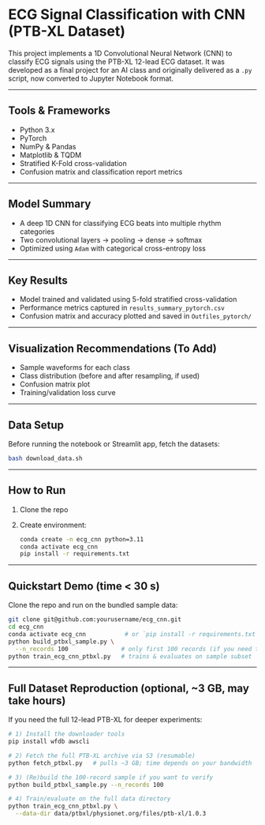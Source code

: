  
# ECG Signal Classification with CNN (PTB-XL Dataset)

This project implements a 1D Convolutional Neural Network (CNN) to classify ECG signals using the PTB-XL 12-lead ECG dataset. It was developed as a final project for an AI class and originally delivered as a `.py` script, now converted to Jupyter Notebook format.

---

## Tools & Frameworks

- Python 3.x
- PyTorch
- NumPy & Pandas
- Matplotlib & TQDM
- Stratified K-Fold cross-validation
- Confusion matrix and classification report metrics

---

## Model Summary

- A deep 1D CNN for classifying ECG beats into multiple rhythm categories
- Two convolutional layers → pooling → dense → softmax
- Optimized using `Adam` with categorical cross-entropy loss

---

## Key Results

- Model trained and validated using 5-fold stratified cross-validation
- Performance metrics captured in `results_summary_pytorch.csv`
- Confusion matrix and accuracy plotted and saved in `Outfiles_pytorch/`

---

## Visualization Recommendations (To Add)

- Sample waveforms for each class
- Class distribution (before and after resampling, if used)
- Confusion matrix plot
- Training/validation loss curve

---

## Data Setup

Before running the notebook or Streamlit app, fetch the datasets:

```bash
bash download_data.sh
```

---

## How to Run

1. Clone the repo
2. Create environment:

   ```bash
   conda create -n ecg_cnn python=3.11
   conda activate ecg_cnn
   pip install -r requirements.txt
   ```

---

## Quickstart Demo (time < 30 s)

Clone the repo and run on the bundled sample data:

```bash
git clone git@github.com:yourusername/ecg_cnn.git
cd ecg_cnn
conda activate ecg_cnn           # or `pip install -r requirements.txt`
python build_ptbxl_sample.py \
  --n_records 100               # only first 100 records (if you need to regenerate)
python train_ecg_cnn_ptbxl.py   # trains & evaluates on sample subset
```

---

## Full Dataset Reproduction (optional, ~3 GB, may take hours)

If you need the full 12-lead PTB-XL for deeper experiments:

```bash
# 1) Install the downloader tools
pip install wfdb awscli

# 2) Fetch the full PTB-XL archive via S3 (resumable)
python fetch_ptbxl.py   # pulls ~3 GB; time depends on your bandwidth

# 3) (Re)build the 100-record sample if you want to verify
python build_ptbxl_sample.py --n_records 100

# 4) Train/evaluate on the full data directory
python train_ecg_cnn_ptbxl.py \
  --data-dir data/ptbxl/physionet.org/files/ptb-xl/1.0.3
   ```
